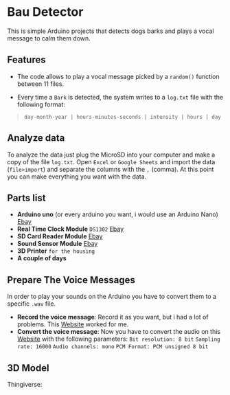 # Bau Detector
This is simple Arduino projects that detects dogs barks and plays a vocal message to calm them down.
## Features

 - The code allows to play a vocal message picked by a `random()`
   function between 11 files.
   
 - Every time a `Bark` is detected, the system writes to a `log.txt` file with the following format:

> `day-month-year | hours-minutes-seconds | intensity | hours | day`
## Analyze data
To analyze the data just plug the MicroSD into your computer and make a copy of the file `log.txt`.
Open `Excel` or `Google Sheets` and import the data (`file>import`) and separate the columns with the `,` (comma).
At this point you can make everything you want with the data.

## Parts list

 - **Arduino uno** (or every arduino you want, i would use an Arduino Nano) [Ebay](https://www.ebay.it/itm/331535576930?hash=item4d310f6f62:g:W8oAAOSwnbZYDgl1)
 - **Real Time Clock Module** `DS1302` [Ebay](https://www.ebay.it/itm/173861088473?hash=item287aedacd9:g:PgcAAOSw5CZcpGjj) 
 - **SD Card Reader Module** [Ebay](https://www.ebay.it/itm/111773200314?ssPageName=STRK:MEBIDX:IT&_trksid=p2060353.m2749.l2648)
 - **Sound Sensor Module** [Ebay](https://www.ebay.it/itm/111662632326?ssPageName=STRK:MEBIDX:IT&_trksid=p2060353.m2749.l2648)
 - **3D Printer** `for the housing`
 - **A couple of days**
## Prepare The Voice Messages
In order to play your sounds on the Arduino you have to convert them to a specific `.wav` file. 
 - **Record the voice message**: Record it as you want, but i had a lot of problems. This [Website](https://voice-recorder-online.com/it/) worked for me.
 - **Convert the voice message**: Now you have to convert the audio on this [Website](https://audio.online-convert.com/convert-to-wav) with the following parameters: 
`Bit resolution: 8 bit`
 `Sampling rate: 16000` 
 `Audio channels: mono` 
 `PCM Format: PCM unsigned 8 bit`
 ## 3D Model
 Thingiverse: 
